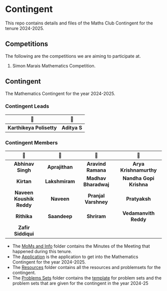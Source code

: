 # Contingent
This repo contains details and files of the Maths Club Contingent for the tenure 2024-2025.

## Competitions
The following are the competitions we are aiming to participate at.
1. Simon Marais Mathematics Competition.

## Contingent
The Mathematics Contingent for the year 2024-2025.

### Contingent Leads
| 📌 | 📌 |
| :---: | :---: |
| **Karthikeya Polisetty** | **Aditya S** |

### Contingent Members
| 📌 | 📌 | 📌 | 📌 |
| :---: | :---: | :---: | :---:|
| **Abhinav Singh** | **Aprajithan** | **Aravind Ramana** | **Arya Krishnamurthy** |
| **Kirtan** | **Lakshmiram** | **Madhav Bharadwaj** | **Nandha Gopi Krishna** |
| **Naveen Koushik Reddy** | **Naveen** | **Pranjal Varshney** | **Pratyaksh** |
| **Rithika** | **Saandeep** | **Shriram** | **Vedamanvith Reddy** |
| **Zafir Siddiqui** || | |

* The [MoMs and Info](/MoMs%20and%20Info/) folder contains the Minutes of the Meeting that happened during this tenure.
* The [Application](/Problem%20Sets/Application.pdf/) is the application to get into the Mathematics Contingent for the year 2024-2025.
* The [Resources](/Resources/) folder contains all the resources and problemsets for the contingent.
* The [Problems Sets](/Problem%20Sets/) folder contains the [template](/Problem%20Sets/template/) for problem sets and the problem sets that are given for the contingent in the year 2024-25